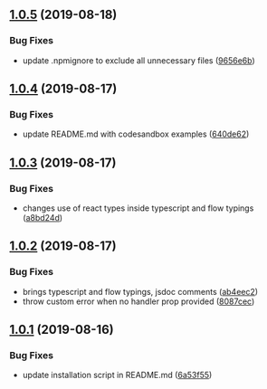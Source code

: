 ## [1.0.5](https://github.com/draftup/react-event-boundary/compare/v1.0.4...v1.0.5) (2019-08-18)


### Bug Fixes

* update .npmignore to exclude all unnecessary files ([9656e6b](https://github.com/draftup/react-event-boundary/commit/9656e6b))

## [1.0.4](https://github.com/draftup/react-event-boundary/compare/v1.0.3...v1.0.4) (2019-08-17)

### Bug Fixes

- update README.md with codesandbox examples ([640de62](https://github.com/draftup/react-event-boundary/commit/640de62))

## [1.0.3](https://github.com/draftup/react-event-boundary/compare/v1.0.2...v1.0.3) (2019-08-17)

### Bug Fixes

- changes use of react types inside typescript and flow typings ([a8bd24d](https://github.com/draftup/react-event-boundary/commit/a8bd24d))

## [1.0.2](https://github.com/draftup/react-event-boundary/compare/v1.0.1...v1.0.2) (2019-08-17)

### Bug Fixes

- brings typescript and flow typings, jsdoc comments ([ab4eec2](https://github.com/draftup/react-event-boundary/commit/ab4eec2))
- throw custom error when no handler prop provided ([8087cec](https://github.com/draftup/react-event-boundary/commit/8087cec))

## [1.0.1](https://github.com/draftup/react-event-boundary/compare/v1.0.0...v1.0.1) (2019-08-16)

### Bug Fixes

- update installation script in README.md ([6a53f55](https://github.com/draftup/react-event-boundary/commit/6a53f55))
